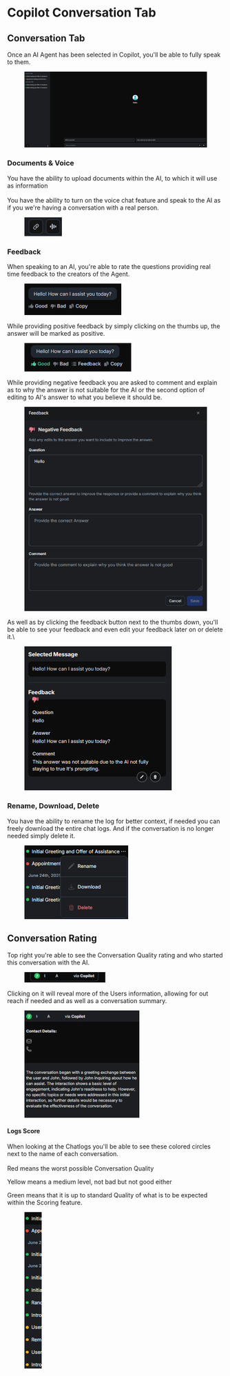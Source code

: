 # Copilot Conversation Tab

## Conversation Tab

Once an AI Agent has been selected in Copilot, you'll be able to fully speak to them.

<figure><img src="../.gitbook/assets/image (37).png" alt=""><figcaption></figcaption></figure>

### Documents & Voice

You have the ability to upload documents within the AI, to which it will use as information\
\
You have the ability to turn on the voice chat feature and speak to the AI as if you we're having a conversation with a real person.

<figure><img src="../.gitbook/assets/image (38).png" alt=""><figcaption></figcaption></figure>

### Feedback

When speaking to an AI, you're able to rate the questions providing real time feedback to the creators of the Agent.

<figure><img src="../.gitbook/assets/image (40).png" alt=""><figcaption></figcaption></figure>

While providing positive feedback by simply clicking on the thumbs up, the answer will be marked as positive.

<figure><img src="../.gitbook/assets/image (2).png" alt=""><figcaption></figcaption></figure>

While providing negative feedback you are asked to comment and explain as to why the answer is not suitable for the AI or the second option of editing to AI's answer to what you believe it should be.

<figure><img src="../.gitbook/assets/image (6).png" alt=""><figcaption></figcaption></figure>

As well as by clicking the feedback button next to the thumbs down, you'll be able to see your feedback and even edit your feedback later on or delete it.\


<figure><img src="../.gitbook/assets/image (4).png" alt=""><figcaption></figcaption></figure>

### Rename, Download, Delete

You have the ability to rename the log for better context, if needed you can freely download the entire chat logs. And if the conversation is no longer needed simply delete it.

<figure><img src="../.gitbook/assets/image (43).png" alt=""><figcaption></figcaption></figure>

## Conversation Rating

Top right you're able to see the Conversation Quality rating and who started this conversation with the AI.

<figure><img src="../.gitbook/assets/image (45).png" alt=""><figcaption></figcaption></figure>

Clicking on it will reveal more of the Users information, allowing for out reach if needed and as well as a conversation summary.

<figure><img src="../.gitbook/assets/image (46).png" alt=""><figcaption></figcaption></figure>

#### Logs Score

When looking at the Chatlogs you'll be able to see these colored circles next to the name of each conversation.\
\
Red means the worst possible Conversation Quality

Yellow means a medium level, not bad but not good either

Green means that it is up to standard Quality of what is to be expected within the Scoring feature.

<figure><img src="../.gitbook/assets/image (47).png" alt=""><figcaption></figcaption></figure>
